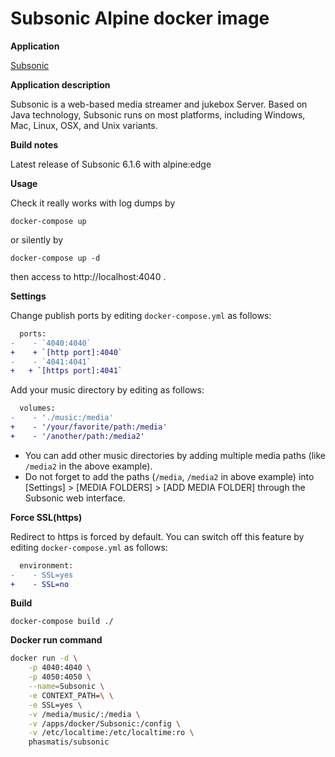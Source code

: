 Subsonic Alpine docker image
============================

**Application**

[Subsonic](www.subsonic.org)

**Application description**

Subsonic is a web-based media streamer and jukebox Server. 
Based on Java technology, Subsonic runs on most platforms,
including Windows, Mac, Linux, OSX, and Unix variants.

**Build notes**

Latest release of Subsonic 6.1.6 with alpine:edge

**Usage**

Check it really works with log dumps by

```
docker-compose up
```

or silently by

```
docker-compose up -d
```

then access to http://localhost:4040 .

**Settings**

Change publish ports by editing `docker-compose.yml` as follows:

```diff
  ports:
-    - `4040:4040`
+    + `[http port]:4040`
-    - `4041:4041`
+   + `[https port]:4041`
```

Add your music directory by editing as follows:

```diff
  volumes:
-    - './music:/media'
+    - '/your/favorite/path:/media'
+    - '/another/path:/media2'
```

- You can add other music directories by adding multiple media paths (like `/media2` in the above example).
- Do not forget to add the paths (`/media`, `/media2` in above example) into [Settings] > [MEDIA FOLDERS] > [ADD MEDIA FOLDER] through the Subsonic web interface.

**Force SSL(https)**

Redirect to https is forced by default. You can switch off this feature by editing `docker-compose.yml` as follows:

```diff
  environment:
-    - SSL=yes
+    - SSL=no
```

**Build**

`docker-compose build ./`

**Docker run command** 

```bash
docker run -d \
    -p 4040:4040 \
    -p 4050:4050 \
    --name=Subsonic \
    -e CONTEXT_PATH=\ \
    -e SSL=yes \
    -v /media/music/:/media \
    -v /apps/docker/Subsonic:/config \
    -v /etc/localtime:/etc/localtime:ro \
    phasmatis/subsonic
```
